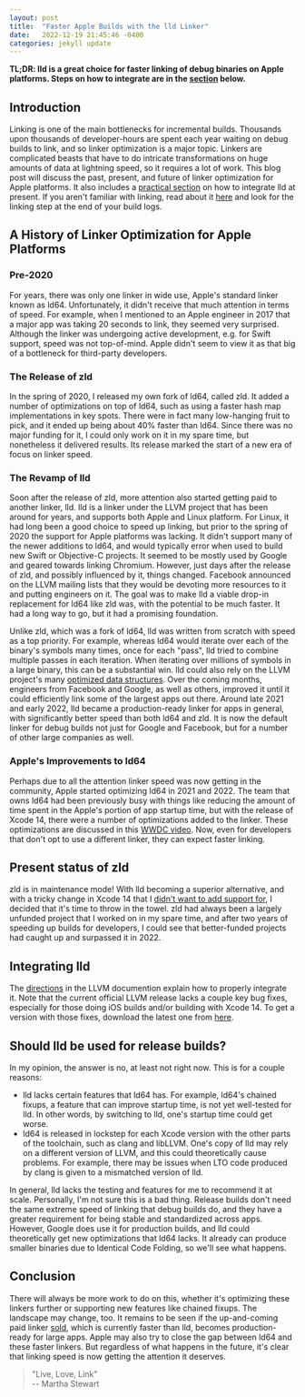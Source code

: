 ```yaml
---
layout: post
title:  "Faster Apple Builds with the lld Linker"
date:   2022-12-19 21:45:46 -0400
categories: jekyll update
---
```


**TL;DR: lld is a great choice for faster linking of debug binaries on Apple platforms. Steps on how to integrate are in the [section](#integrating-lld) below.**

## Introduction

Linking is one of the main bottlenecks for incremental builds. Thousands upon thousands of developer-hours are spent each year waiting on debug builds to link, and so linker optimization is a major topic. Linkers are complicated beasts that have to do intricate transformations on huge amounts of data at lightning speed, so it requires a lot of work. This blog post will discuss the past, present, and future of linker optimization for Apple platforms. It also includes a [practical section](#integrating-lld) on how to integrate lld at present. If you aren't familiar with linking, read about it [here](https://stackoverflow.com/questions/3322911/what-do-linkers-do) and look for the linking step at the end of your build logs.

## A History of Linker Optimization for Apple Platforms

### Pre-2020

For years, there was only one linker in wide use, Apple's standard linker known as ld64. Unfortunately, it didn't receive that much attention in terms of speed. For example, when I mentioned to an Apple engineer in 2017 that a major app was taking 20 seconds to link, they seemed very surprised. Although the linker was undergoing active development, e.g. for Swift support, speed was not top-of-mind. Apple didn't seem to view it as that big of a bottleneck for third-party developers.

### The Release of zld

In the spring of 2020, I released my own fork of ld64, called zld. It added a number of optimizations on top of ld64, such as using a faster hash map implementations in key spots. There were in fact many low-hanging fruit to pick, and it ended up being about 40% faster than ld64. Since there was no major funding for it, I could only work on it in my spare time, but nonetheless it delivered results. Its release marked the start of a new era of focus on linker speed.

### The Revamp of lld

Soon after the release of zld, more attention also started getting paid to another linker, lld. lld is a linker under the LLVM project that has been around for years, and supports both Apple and Linux platform. For Linux, it had long been a good choice to speed up linking, but prior to the spring of 2020 the support for Apple platforms was lacking. It didn't support many of the newer additions to ld64, and would typically error when used to build new Swift or Objective-C projects. It seemed to be mostly used by Google and geared towards linking Chromium. However, just days after the release of zld, and possibly influenced by it, things changed. Facebook announced on the LLVM mailing lists that they would be devoting more resources to it and putting engineers on it. The goal was to make lld a viable drop-in replacement for ld64 like zld was, with the potential to be much faster. It had a long way to go, but it had a promising foundation.

Unlike zld, which was a fork of ld64, lld was written from scratch with speed as a top priority. For example, whereas ld64 would iterate over each of the binary's symbols many times, once for each "pass", lld tried to combine multiple passes in each iteration. When iterating over millions of symbols in a large binary, this can be a substantial win. lld could also rely on the LLVM project's many [optimized data structures](https://llvm.org/docs/ProgrammersManual.html#picking-the-right-data-structure-for-a-task). Over the coming months, engineers from Facebook and Google, as well as others, improved it until it could efficiently link some of the largest apps out there. Around late 2021 and early 2022, lld became a production-ready linker for apps in general, with significantly better speed than both ld64 and zld. It is now the default linker for debug builds not just for Google and Facebook, but for a number of other large companies as well.

### Apple's Improvements to ld64

Perhaps due to all the attention linker speed was now getting in the community, Apple started optimizing ld64 in 2021 and 2022. The team that owns ld64 had been previously busy with things like reducing the amount of time spent in the Apple's portion of app startup time, but with the release of Xcode 14, there were a number of optimizations added to the linker. These optimizations are discussed in this [WWDC video](https://developer.apple.com/videos/play/wwdc2022/110362/). Now, even for developers that don't opt to use a different linker, they can expect faster linking.

## Present status of zld

zld is in maintenance mode! With lld becoming a superior alternative, and with a tricky change in Xcode 14 that I [didn't want to add support for](https://github.com/michaeleisel/zld/issues/113), I decided that it's time to throw in the towel. zld had always been a largely unfunded project that I worked on in my spare time, and after two years of speeding up builds for developers, I could see that better-funded projects had caught up and surpassed it in 2022.

## Integrating lld

The [directions](https://lld.llvm.org/MachO/index.html) in the LLVM documention explain how to properly integrate it. Note that the current official LLVM release lacks a couple key bug fixes, especially for those doing iOS builds and/or building with Xcode 14. To get a version with those fixes, download the latest one from [here](https://github.com/keith/ld64.lld/releases).

## Should lld be used for release builds?

In my opinion, the answer is no, at least not right now. This is for a couple reasons:
- lld lacks certain features that ld64 has. For example, ld64's chained fixups, a feature that can improve startup time, is not yet well-tested for lld. In other words, by switching to lld, one's startup time could get worse.
- ld64 is released in lockstep for each Xcode version with the other parts of the toolchain, such as clang and libLLVM. One's copy of lld may rely on a different version of LLVM, and this could theoretically cause problems. For example, there may be issues when LTO code produced by clang is given to a mismatched version of lld.

In general, lld lacks the testing and features for me to recommend it at scale. Personally, I'm not sure this is a bad thing. Release builds don't need the same extreme speed of linking that debug builds do, and they have a greater requirement for being stable and standardized across apps. However, Google does use it for production builds, and lld could theoretically get new optimizations that ld64 lacks. It already can produce smaller binaries due to Identical Code Folding, so we'll see what happens.

## Conclusion

There will always be more work to do on this, whether it's optimizing these linkers further or supporting new features like chained fixups. The landscape may change, too. It remains to be seen if the up-and-coming paid linker [sold](https://github.com/bluewhalesystems/sold), which is currently faster than lld, becomes production-ready for large apps. Apple may also try to close the gap between ld64 and these faster linkers. But regardless of what happens in the future, it's clear that linking speed is now getting the attention it deserves.

> "Live, Love, Link"\
> -- Martha Stewart
